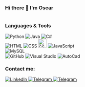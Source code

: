 ### Hi there 👋 I'm Oscar

<img href="https://giphy.com/gifs/13HgwGsXF0aiGY">

<div>
  <h3>Languages & Tools</h3>
  <div>
    <img src="https://img.shields.io/badge/Python-%23306998?style=for-the-badge&logo=python&logoColor=white&labelColor=black" alt="Python">
    <img src="https://img.shields.io/badge/Java-%23e88d1e?style=for-the-badge&logo=Java&logoColor=white&labelColor=black" alt="Java">
    <img src="https://img.shields.io/badge/-C%23-darkviolet?style=for-the-badge&logo=c%23&logoColor=white&labelColor=black" alt="C#">
    <br>
    <img src="https://img.shields.io/badge/-HTML-orange?style=for-the-badge&logo=html&logoColor=white&labelColor=black" alt="HTML">
    <img src="https://img.shields.io/badge/-CSS-dodgerblue?style=for-the-badge&logo=css&logoColor=white&labelColor=black" alt="CSS">
    <img src="https://i.postimg.cc/mgMNYnd7/css3-logo-png.png" height=28px alt="CSS">
    <img src="https://img.shields.io/badge/JavaScript-%23ffe123?style=for-the-badge&logo=Javascript&logoColor=white&labelColor=black" alt="JavaScript">
    <br>
    <img src="https://img.shields.io/badge/MySQL-%2300758F?style=for-the-badge&logo=mysql&logoColor=white&labelColor=black" alt="MySQL" alt="MySQL">
    <br>
    <img src="https://img.shields.io/badge/GitHub-%23707070?style=for-the-badge&logo=GitHub&logoColor=white&labelColor=black" alt="GitHub">
    <img src="https://img.shields.io/badge/Visual_Studio-blue?style=for-the-badge&logo=visualstudio&logoColor=white&labelColor=black" alt="Visual Studio">
    <img src="https://img.shields.io/badge/AutoCad-%23B62426?style=for-the-badge&logo=autocad&logoColor=white&labelColor=black" alt="AutoCad">
  </div>
</div>


<div>
  <h3>Contact me:</h3>
  <a href="https://www.linkedin.com/in/oscar-hernandez-soler/">
    <img src="https://img.shields.io/badge/linkedin-0077B5?style=for-the-badge&logo=linkedin&logoColor=white&labelColor=black&link=https%3A%2F%2Ft.me%2Foscarhrndez" alt="LinkedIn" style="max-width: 100%;">
  </a>
  <a href="https://t.me/oscarhrndez">
    <img src="https://img.shields.io/badge/telegram-229ED9?style=for-the-badge&logo=telegram&logoColor=white&labelColor=black&link=https%3A%2F%2Ft.me%2Foscarhrndez" alt="Telegram" style="max-width: 100%;"> 
  </a>
  <a href="mailto:oscarhernandezsoler@gmail.com">
    <img src="https://img.shields.io/badge/Gmail-c71610?style=for-the-badge&logo=gmail&logoColor=white&labelColor=black" alt="Telegram" style="max-width: 100%;"> 
  </a>
</div>

<!--
**oscarhrndz/oscarhrndz** is a ✨ _special_ ✨ repository because its `README.md` (this file) appears on your GitHub profile.

Here are some ideas to get you started:

- 🔭 I’m currently working on ...
- 🌱 I’m currently learning ...
- 👯 I’m looking to collaborate on ...
- 🤔 I’m looking for help with ...
- 💬 Ask me about ...
- 📫 How to reach me: ...
- 😄 Pronouns: ...
- ⚡ Fun fact: ...
-->
